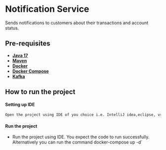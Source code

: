 # Notification Service

Sends notifications to customers about their transactions and account status.

## Pre-requisites

- [**Java 17**](https://www.oracle.com/java/technologies/javase/jdk17-archive-downloads.html)
- [**Maven**](https://maven.apache.org/download.cgi)
- [**Docker**](https://www.docker.com/)
- [**Docker Compose**](https://docs.docker.com/reference/cli/docker/compose/)
- [**Kafka**](https://kafka.apache.org/quickstart)

## How to run the project

#### Setting up IDE

```sh
Open the project using IDE of you choice i.e. IntelliJ idea,eclipse, vs, spring tool suite etc.
```

#### Run the project

- Run the project using IDE. You expect the code to run successfully. Alternatively you can run the command docker-compose up -d`

